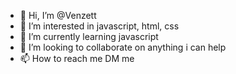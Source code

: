 - 👋 Hi, I’m @Venzett
- 👀 I’m interested in javascript, html, css
- 🌱 I’m currently learning javascript
- 💞️ I’m looking to collaborate on anything i can help
- 📫 How to reach me DM me
